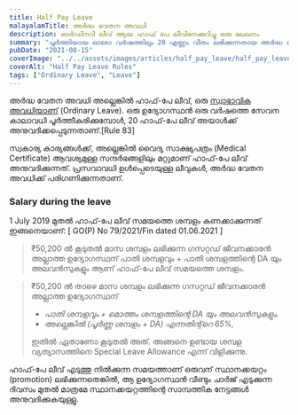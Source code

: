 ```yaml
---
title: Half Pay Leave
malayalamTitle: അർദ്ധ വേതന അവധി
description: ഓർഡിനറി ലീവ് ആയ ഹാഫ് പേ ലീവിനേക്കുറിച്ചു ഒരു ലേഖനം
summary: "പൂർത്തിയായ ഓരോ വർഷത്തിലും 20 എണ്ണം വീതം ലഭിക്കുന്നതായ അർദ്ധ വേതന അവധിയേകുറിച്ചു ഒരു വിവരണം"
pubDate: "2021-08-15"
coverImage: "../../assets/images/articles/half_pay_leave/half_pay_leave.png"
coverAlt: "Half Pay Leave Rules"
tags: ["Ordinary Leave", "Leave"]
---
```


അർദ്ധ വേതന അവധി അല്ലെങ്കിൽ ഹാഫ്-പേ ലീവ്, ഒരു [സ്വാഭാവിക അവധിയാണ്](/article/ordinary-leave/) (Ordinary Leave). ഒരു ഉദ്യോഗസ്ഥൻ ഒരു വർഷത്തെ സേവന കാലാവധി പൂർത്തീകരിക്കുമ്പോൾ, 20 ഹാഫ്-പേ ലീവ് അയാൾക്ക് അനുവദിക്കപ്പെടുന്നതാണ്.[Rule 83]

സ്വകാര്യ കാര്യങ്ങൾക്ക്, അല്ലെങ്കിൽ വൈദ്യ സാക്ഷ്യപത്രം (Medical Certificate) ആവശ്യമുള്ള സന്ദർഭങ്ങളിലും മറ്റുമാണ് ഹാഫ്-പേ ലീവ് അനുവദിക്കുന്നത്. പ്രസവാവധി ഉൾപ്പെടെയുള്ള ലീവുകൾ, അർദ്ധ വേതന അവധിക്ക് പരിഗണിക്കുന്നതാണ്.

### Salary during the leave

1 July 2019 മുതൽ ഹാഫ്-പേ ലീവ് സമയത്തെ ശമ്പളം കണക്കാക്കുന്നത് ഇങ്ങനെയാണ്: [ GO(P) No 79/2021/Fin dated 01.06.2021 ]

> ₹50,200 ൽ കൂടുതൽ മാസ ശമ്പളം ലഭിക്കുന്ന ഗസറ്റഡ് ജീവനക്കാരൻ അല്ലാത്ത ഉദ്യോഗസ്ഥന് പാതി ശമ്പളവും + പാതി ശമ്പളത്തിന്റെ DA യും അലവൻസുകളും ആണ് ഹാഫ്-പേ ലീവ് സമയത്തെ ശമ്പളം.

> ₹50,200 ൽ താഴെ മാസ ശമ്പളം ലഭിക്കുന്ന ഗസറ്റഡ് ജീവനക്കാരൻ അല്ലാത്ത ഉദ്യോഗസ്ഥന്
>
> - _പാതി ശമ്പളവും + മൊത്തം ശമ്പളത്തിന്റെ DA യും അലവൻസുകളും._
> - _അല്ലെങ്കിൽ (പൂർണ്ണ ശമ്പളം + DA) എന്നതിന്റ്റെ 65%,_
>
> ഇതിൽ ഏതാണോ കൂടുതൽ അത്. അങ്ങനെ ഉണ്ടായ ശമ്പള വ്യത്യാസത്തിനെ Special Leave Allowance എന്ന് വിളിക്കുന്നു.

ഹാഫ്-പേ ലീവ് എടുത്തു നിൽക്കുന്ന സമയത്താണ് ഒരുവന് സ്ഥാനക്കയറ്റം (promotion) ലഭിക്കുന്നതെങ്കിൽ, ആ ഉദ്യോഗസ്ഥൻ വീണ്ടും ചാർജ് എടുക്കുന്ന ദിവസം മുതൽ മാത്രമേ സ്ഥാനക്കയറ്റത്തിന്റെ സാമ്പത്തിക നേട്ടങ്ങൾ അനുവദിക്കുകയുള്ളു.
